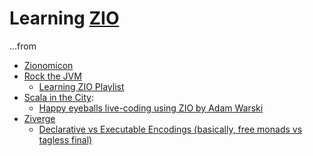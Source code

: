 # Learning [ZIO](https://zio.dev/)

...from

* [Zionomicon](https://www.zionomicon.com/)
* [Rock the JVM](https://www.youtube.com/rockthejvm)
  * [Learning ZIO Playlist](https://www.youtube.com/watch?v=PaogLRrYo64&list=PLmtsMNDRU0Bzu7NfhTiGK7iCYjcFAYlal)
* [Scala in the City](https://www.youtube.com/channel/UC3Paf3whkhvbs_ni1amPIeg):
  * [Happy eyeballs live-coding using ZIO by Adam Warski](https://youtu.be/4gyAoyYwWnI)
* [Ziverge](https://www.youtube.com/channel/UCeIg_PnAoyd1w6y8BelLdiQ)
  * [Declarative vs Executable Encodings (basically, free monads vs tagless final)](https://www.youtube.com/watch?v=OD1Yr48-0Js)

